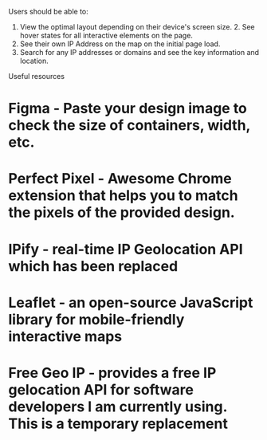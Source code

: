 
Users should be able to:
1. View the optimal layout depending on their device's screen size. 2. See hover states for all interactive elements on the page.
3. See their own IP Address on the map on the initial page load.
4. Search for any IP addresses or domains and see the key information and location.

Useful resources
# Figma - Paste your design image to check the size of containers, width, etc.
# Perfect Pixel - Awesome Chrome extension that helps you to match the pixels of the provided design.
# IPify - real-time IP Geolocation API which has been replaced
# Leaflet - an open-source JavaScript library for mobile-friendly interactive maps
# Free Geo IP - provides a free IP gelocation API for software developers I am currently using. This is a temporary replacement
